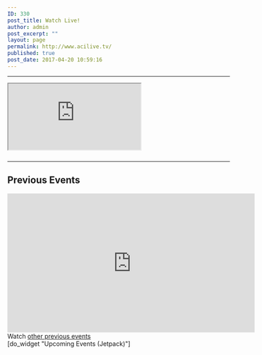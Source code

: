 ```yaml
---
ID: 330
post_title: Watch Live!
author: admin
post_excerpt: ""
layout: page
permalink: http://www.acilive.tv/
published: true
post_date: 2017-04-20 10:59:16
---
```

<hr />

<div id="watch-live">
    <div class="embed-responsive embed-responsive-16by9">
        <iframe src="https://www.youtube.com/embed/live_stream?channel=UCIQVsLx7MIwj5ZhswD3ff3Q" width="300" height="150"></iframe>
    </div>
    <div style="font-size: 11px; padding-top: 10px; width: 560px;"></div>
</div>
<div id="previous-events">
    <hr />
    <h2>Previous Events</h2>
    <div class="embed-responsive embed-responsive-16by9">
        <iframe class="embed-responsive-item" width="560" height="315" src="https://www.youtube.com/embed/videoseries?list=PLxbYQbP8SEqZ6WDDlQJmHLRjmevsGy3rA"
            frameborder="0" gesture="media" allow="encrypted-media" allowfullscreen width="300" height="150"></iframe>
        Watch
        <a href="http://original.livestream.com/acilivetv/folder">other previous events</a>
    </div>
    <div>
         [do_widget "Upcoming Events (Jetpack)"]
    </div>
</div>